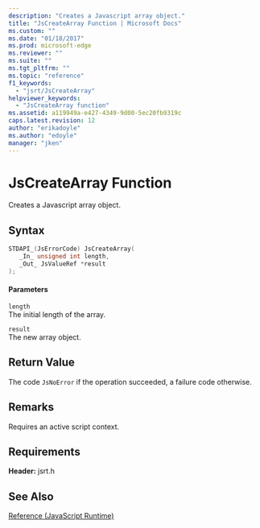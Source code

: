 ```yaml
---
description: "Creates a Javascript array object."
title: "JsCreateArray Function | Microsoft Docs"
ms.custom: ""
ms.date: "01/18/2017"
ms.prod: microsoft-edge
ms.reviewer: ""
ms.suite: ""
ms.tgt_pltfrm: ""
ms.topic: "reference"
f1_keywords: 
  - "jsrt/JsCreateArray"
helpviewer_keywords: 
  - "JsCreateArray function"
ms.assetid: a119949a-e427-4349-9d00-5ec20fb9319c
caps.latest.revision: 12
author: "erikadoyle"
ms.author: "edoyle"
manager: "jken"
---
```

# JsCreateArray Function
Creates a Javascript array object.  
  
## Syntax  
  
```cpp  
STDAPI_(JsErrorCode) JsCreateArray(  
   _In_ unsigned int length,  
   _Out_ JsValueRef *result  
);  
```  
  
#### Parameters  
 `length`  
 The initial length of the array.  
  
 `result`  
 The new array object.  
  
## Return Value  
 The code `JsNoError` if the operation succeeded, a failure code otherwise.  
  
## Remarks  
 Requires an active script context.  
  
## Requirements  
 **Header:** jsrt.h  
  
## See Also  
 [Reference (JavaScript Runtime)](../chakra-hosting/reference-javascript-runtime.md)